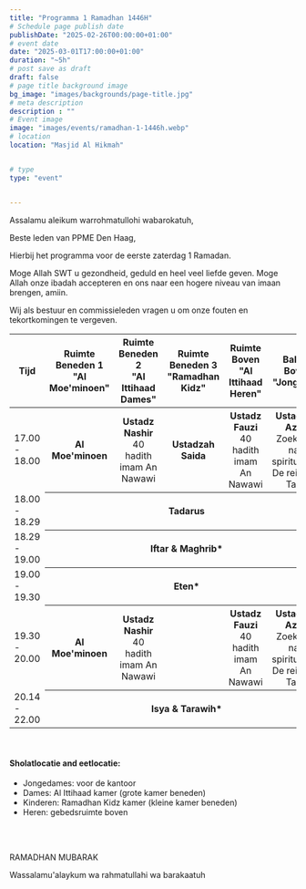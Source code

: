 ```yaml
---
title: "Programma 1 Ramadhan 1446H"
# Schedule page publish date
publishDate: "2025-02-26T00:00:00+01:00"
# event date
date: "2025-03-01T17:00:00+01:00"
duration: "~5h"
# post save as draft
draft: false
# page title background image
bg_image: "images/backgrounds/page-title.jpg"
# meta description
description : ""
# Event image
image: "images/events/ramadhan-1-1446h.webp"
# location
location: "Masjid Al Hikmah"


# type
type: "event"


---
```


Assalamu aleikum warrohmatullohi wabarokatuh,

Beste leden van PPME Den Haag,

Hierbij het programma voor de eerste zaterdag 1 Ramadan.

Moge Allah SWT u gezondheid, geduld en heel veel liefde geven. Moge Allah onze ibadah accepteren en ons naar een hogere niveau van imaan brengen, amiin.

Wij als bestuur en commissieleden vragen u om onze fouten en tekortkomingen te vergeven.


<div class="table-responsive">
<table class="table">
<thead class="text-center">
<th>Tijd</th>
<th ><span class="text-nowrap">Ruimte Beneden 1</span ><br/><span class="text-nowrap">"Al Moe'minoen"</span></th>
<th><span class="text-nowrap">Ruimte Beneden 2</span><br/><span class="text-nowrap">"Al Ittihaad Dames"</span></th>
<th><span class="text-nowrap">Ruimte Beneden 3</span><br/><span class="text-nowrap">"Ramadhan Kidz"</span></th>
<th><span class="text-nowrap">Ruimte Boven</span><br/><span class="text-nowrap">"Al Ittihaad Heren"</span></th>
<th><span class="text-nowrap">Balkon Boven</span><br/><span class="text-nowrap">"Jongeren"</span></th>
</thead>

<tr>
<td class="text-nowrap">17.00 - 18.00</td>
<th style="font-weight: bold;">Al Moe'minoen</th>
<th>Ustadz Nashir</span><br/><span style="font-weight: normal">40 hadith imam An Nawawi</span></th>
<th>Ustadzah Saida</th>
<th><span class="text-nowrap">Ustadz Fauzi</span><br/><span style="font-weight: normal">40 hadith imam An Nawawi</span></th>
<th><span class="text-nowrap">Ustadz M. Azam</span><br/><span style="font-weight: normal;">Zoektocht naar spiritualiteit; De reis naar Tarim</span></th>
</tr>
<tr>
<td class="text-nowrap">18.00 - 18.29</td>
<th colspan="5">Tadarus</th>
</tr>
<tr>
<td class="text-nowrap">18.29 - 19.00</td>
<th colspan="5">Iftar & Maghrib*</th>
</tr>
<tr>
<td class="text-nowrap">19.00 - 19.30</td>
<th colspan="5">Eten*</th>
</tr>
<tr>
<td class="text-nowrap">19.30 - 20.00</td>
<th style="font-weight: bold;">Al Moe'minoen</th>
<th>Ustadz Nashir</span><br/><span style="font-weight: normal">40 hadith imam An Nawawi</span></th>
<th>&nbsp;</th>
<th style="" ><span style="font-weight: bold;">Ustadz Fauzi</span><br/><span style="font-weight: normal">40 hadith imam An Nawawi</span></th>
<th>Ustadz M. Azam<br/><span style="font-weight: normal;">Zoektocht naar spiritualiteit; De reis naar Tarim</span></th>
</tr>
<tr>
<td class="text-nowrap">20.14 - 22.00</td>
<th colspan="5">Isya & Tarawih*</th>
</tr>
</table>
</div>
<br/>

#### Sholatlocatie and eetlocatie:

* Jongedames: voor de kantoor
* Dames: Al Ittihaad kamer (grote kamer beneden)
* Kinderen: Ramadhan Kidz kamer (kleine kamer beneden)
* Heren: gebedsruimte boven

<br/>
<br/>

RAMADHAN MUBARAK


Wassalamu'alaykum wa rahmatullahi wa barakaatuh
